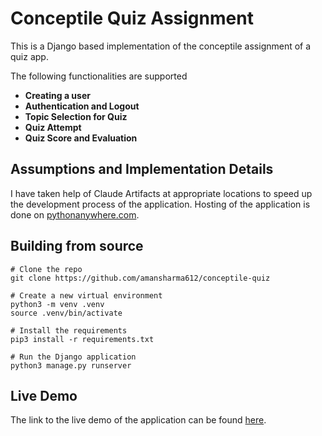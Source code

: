 # Conceptile Quiz Assignment
This is a Django based implementation of the conceptile assignment of a quiz app.

The following functionalities are supported

- **Creating a user**
- **Authentication and Logout**
- **Topic Selection for Quiz**
- **Quiz Attempt**
- **Quiz Score and Evaluation**

## Assumptions and Implementation Details

I have taken help of Claude Artifacts at appropriate locations to speed up the development process of the application. Hosting of the application is done on [pythonanywhere.com](pythonanywhere.com).

## Building from source

```
# Clone the repo
git clone https://github.com/amansharma612/conceptile-quiz

# Create a new virtual environment
python3 -m venv .venv
source .venv/bin/activate

# Install the requirements
pip3 install -r requirements.txt

# Run the Django application
python3 manage.py runserver
```

## Live Demo
The link to the live demo of the application can be found [here]().

